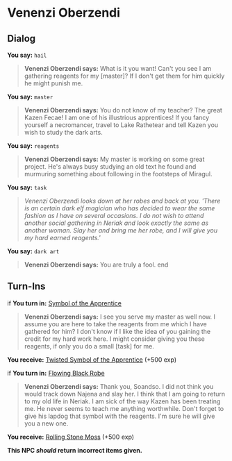 # Venenzi Oberzendi


## Dialog

**You say:** `hail`



>**Venenzi Oberzendi says:** What is it you want! Can't you see I am gathering reagents for my [master]? If I don't get them for him quickly he might punish me.

**You say:** `master`



>**Venenzi Oberzendi says:** You do not know of my teacher? The great Kazen Fecae! I am one of his illustrious apprentices! If you fancy yourself a necromancer, travel to Lake Rathetear and tell Kazen you wish to study the dark arts.

**You say:** `reagents`



>**Venenzi Oberzendi says:** My master is working on some great project. He's always busy studying an old text he found and murmuring something about following in the footsteps of Miragul.

**You say:** `task`



>*Venenzi Oberzendi looks down at her robes and back at you. 'There is an certain dark elf magician who has decided to wear the same fashion as I have on several occasions. I do not wish to attend another social gathering in Neriak and look exactly the same as another woman. Slay her and bring me her robe, and I will give you my hard earned reagents.'*

**You say:** `dark art`



>**Venenzi Oberzendi says:** You are truly a fool.
end

## Turn-Ins




if **You turn in:** [Symbol of the Apprentice](/item/20642)


>**Venenzi Oberzendi says:** I see you serve my master as well now. I assume you are here to take the reagents from me which I have gathered for him? I don't know if I like the idea of you gaining the credit for my hard work here. I might consider giving you these reagents, if only you do a small [task] for me.


 **You receive:**  [Twisted Symbol of the Apprentice](/item/20643) (+500 exp)

if **You turn in:** [Flowing Black Robe](/item/1320)


>**Venenzi Oberzendi says:** Thank you, Soandso. I did not think you would track down Najena and slay her. I think that I am going to return to my old life in Neriak. I am sick of the way Kazen has been treating me. He never seems to teach me anything worthwhile. Don't forget to give his lapdog that symbol with the reagents. I'm sure he will give you a new one.


 **You receive:**  [Rolling Stone Moss](/item/20649) (+500 exp)

**This NPC *should* return incorrect items given.**

